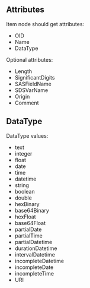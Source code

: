 ## Attributes

Item node should get attributes:

* OID
* Name
* DataType

Optional attributes:

* Length
* SignificantDigits
* SASFieldName
* SDSVarName
* Origin
* Comment

## DataType

DataType values:

* text
* integer
* float
* date
* time
* datetime
* string
* boolean
* double
* hexBinary
* base64Binary
* hexFloat
* base64Float
* partialDate
* partialTime
* partialDatetime
* durationDatetime
* intervalDatetime
* incompleteDatetime
* incompleteDate
* incompleteTime
* URI
